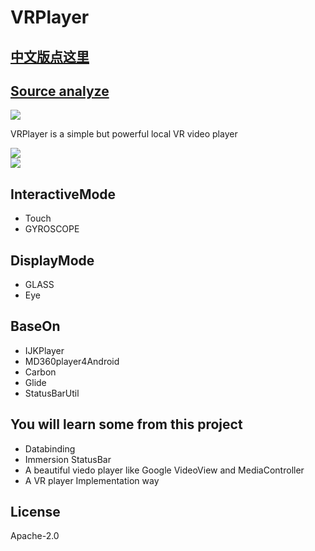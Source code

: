 # VRPlayer

## [中文版点这里](https://github.com/wheat7/VRPlayer/blob/master/README_CN.md)

## [Source analyze](https://github.com/wheat7/VRPlayer/blob/master/README_SOURCE.md)

![](http://ogzwf5uv0.bkt.clouddn.com/ic_app.png)             

VRPlayer is a simple but powerful local VR video player
       
![](http://ogzwf5uv0.bkt.clouddn.com/vr1.gif)           
![](http://ogzwf5uv0.bkt.clouddn.com/vr2.gif)      

## InteractiveMode
* Touch
* GYROSCOPE

## DisplayMode
* GLASS
* Eye
    

## BaseOn
* IJKPlayer
* MD360player4Android 
* Carbon
* Glide
* StatusBarUtil

## You will learn some from this project
* Databinding
* Immersion StatusBar
* A beautiful viedo player like Google VideoView and MediaController
* A VR player Implementation way

## License
Apache-2.0
